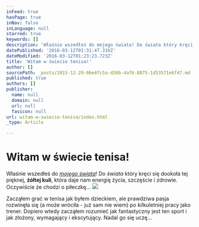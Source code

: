 ```yaml
---
inFeed: true
hasPage: true
inNav: false
inLanguage: null
starred: true
keywords: []
description: 'Właśnie wszedłeś do mojego świata! Do świata który kręci się dookoła tej pięknej, żółtej kuli, która daje nam energię życia, szczęście i zdrowie. Oczywiście że chodzi o piłeczkę...'
datePublished: '2016-03-12T01:31:47.316Z'
dateModified: '2016-03-12T01:23:23.723Z'
title: 'Witam w świecie tenisa!'
author: []
sourcePath: _posts/2015-12-29-0be4fc5a-d26b-4af6-8875-1d53571e6f47.md
published: true
authors: []
publisher:
  name: null
  domain: null
  url: null
  favicon: null
url: witam-w-swiecie-tenisa/index.html
_type: Article

---
```

# **Witam w świecie tenisa!**

Właśnie wszedłeś do _[mojego świata][0]_! Do _świata_ który kręci się dookoła tej pięknej, **żółtej kuli**, która daje nam energię życia, szczęście i zdrowie. Oczywiście że chodzi o piłeczkę...
![](https://s3-us-west-2.amazonaws.com/the-grid-img/p/867a4f3733b2efeb5825c9fbc0f426a25abf8d3c.png)

Zacząłem grać w tenisa jak byłem dzieckiem, ale prawdziwa pasja rozwinęła się (a może wróciła - już sam nie wiem) po kilkuletniej pracy jako trener. Dopiero wtedy zacząłem rozumieć jak fantastyczny jest ten sport i jak złożony, wymagający i ekscytujący. Nadal go się uczę...

[0]: https://youtu.be/2SqrZzOEbJY